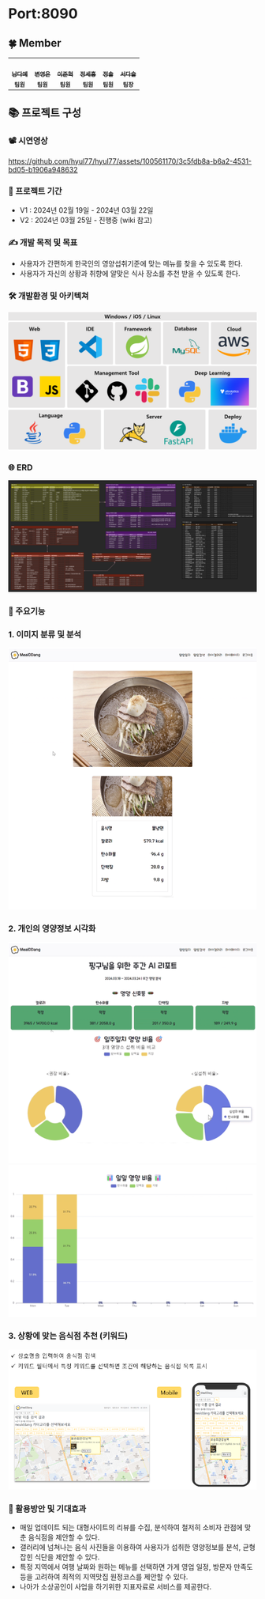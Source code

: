 # Port:8090

## 🍀 Member

<table>
  <tbody>
    <tr>
      <td align="center"><a href="https://github.com/dayeah512"><img src="https://avatars.githubusercontent.com/u/145834715?v=4" width="100px;" alt=""/><br /><sub><b>남다예</b></sub></a><br /><sub><b>팀원</b></sub><br /></td>
      <td align="center"><a href="https://github.com/byepingu"><img src="https://avatars.githubusercontent.com/u/145783010?v=4" width="100px;" alt=""/><br /><sub><b>변영은</b></sub></a><br /><sub><b>팀원</b></sub><br /></td>
      <td align="center"><a href="https://github.com/hyul77"><img src="https://avatars.githubusercontent.com/u/100561170?v=4" width="100px;" alt=""/><br /><sub><b>이준혁</b></sub></a><br /><sub><b>팀원</b></sub><br /></td>
      <td align="center"><a href="https://github.com/bbundnam"><img src="https://avatars.githubusercontent.com/u/145851524?v=4" width="100px;" alt=""/><br /><sub><b>정세홍</b></sub></a><br /><sub><b>팀원</b></sub><br /></td>
      <td align="center"><a href="https://github.com/soljeong"><img src="https://avatars.githubusercontent.com/u/72812330?v=4" width="100px;" alt=""/><br /><sub><b>정솔</b></sub></a><br /><sub><b>팀원</b></sub><br /></td>
      <td align="center"><a href="https://github.com/DaSeul-Seo"><img src="https://avatars.githubusercontent.com/u/67898022?v=4" width="100px;" alt=""/><br /><sub><b>서다슬</b></sub></a><br /><sub><b>팀장</b></sub><br /></td>
    </tr>
  </tbody>
</table>

## 📚 프로젝트 구성


### 📽️ 시연영상

https://github.com/hyul77/hyul77/assets/100561170/3c5fdb8a-b6a2-4531-bd05-b1906a948632


### 📅 프로젝트 기간
- V1 : 2024년 02월 19일 - 2024년 03월 22일
- V2 : 2024년 03월 25일 - 진행중 (wiki 참고)

### ✍️ 개발 목적 및 목표
- 사용자가 간편하게 한국인의 영양섭취기준에 맞는 메뉴를 찾을 수 있도록 한다.
- 사용자가 자신의 상황과 취향에 알맞은 식사 장소를 추천 받을 수 있도록 한다.


### 🛠 개발환경 및 아키텍쳐
![stack](./profile/stack.png)

### 🌐 ERD
![erd](./profile/erd.png)

### 📒 주요기능
### 1. 이미지 분류 및 분석
![func1](./profile/function1_f.png)
### 2. 개인의 영양정보 시각화
![func2](./profile/function2_1f.png)
![func2](./profile/function2_2f.png)
### 3. 상황에 맞는 음식점 추천 (키워드)
![func3](./profile/function3.png)

### 🌟 활용방안 및 기대효과
- 매일 업데이트 되는 대형사이트의 리뷰를 수집, 분석하여 철저히 소비자 관점에 맞춘 음식점을 제안할 수 있다.
- 갤러리에 넘쳐나는 음식 사진들을 이용하여 사용자가 섭취한 영양정보를 분석, 균형 잡힌 식단을 제안할 수 있다.
- 특정 지역에서 여행 날짜와 원하는 메뉴를 선택하면 가게 영업 일정, 방문자 만족도 등을 고려하여 최적의 지역맛집 원정코스를 제안할 수 있다.
- 나아가 소상공인이 사업을 하기위한 지표자료로 서비스를 제공한다.
